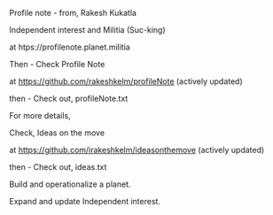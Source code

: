 Profile note - from, Rakesh Kukatla

Independent interest and Militia (Suc-king)

at htps://profilenote.planet.militia

Then - Check Profile Note

at https://github.com/rakeshkelm/profileNote (actively updated)

then - Check out, profileNote.txt

For more details,

Check, Ideas on the move

at https://github.com/irakeshkelm/ideasonthemove (actively updated)

then - Check out, ideas.txt

Build and operationalize a planet.

Expand and update Independent interest.
